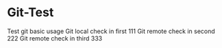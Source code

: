 # Git-Test
Test git basic usage
Git local check in first 111
Git remote check in second 222
Git remote check in third 333
